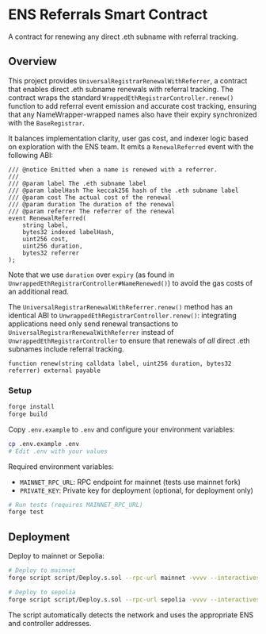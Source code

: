 # ENS Referrals Smart Contract

A contract for renewing any direct .eth subname with referral tracking.

## Overview

This project provides `UniversalRegistrarRenewalWithReferrer`, a contract that enables direct .eth subname renewals with referral tracking. The contract wraps the standard `WrappedEthRegistrarController.renew()` function to add referral event emission and accurate cost tracking, ensuring that any NameWrapper-wrapped names also have their expiry synchronized with the `BaseRegistrar`.

It balances implementation clarity, user gas cost, and indexer logic based on exploration with the ENS team. It emits a `RenewalReferred` event with the following ABI:

```solidity
/// @notice Emitted when a name is renewed with a referrer.
///
/// @param label The .eth subname label
/// @param labelHash The keccak256 hash of the .eth subname label
/// @param cost The actual cost of the renewal
/// @param duration The duration of the renewal
/// @param referrer The referrer of the renewal
event RenewalReferred(
    string label,
    bytes32 indexed labelHash,
    uint256 cost,
    uint256 duration,
    bytes32 referrer
);
```

Note that we use `duration` over `expiry` (as found in `UnwrappedEthRegistrarController#NameRenewed()`) to avoid the gas costs of an additional read.

The `UniversalRegistrarRenewalWithReferrer.renew()` method has an identical ABI to `UnwrappedEthRegistrarController.renew()`: integrating applications need only send renewal transactions to `UniversalRegistrarRenewalWithReferrer` instead of `UnwrappedEthRegistrarController` to ensure that renewals of _all_ direct .eth subnames include referral tracking.

```solidity
function renew(string calldata label, uint256 duration, bytes32 referrer) external payable
```

### Setup

```bash
forge install
forge build
```

Copy `.env.example` to `.env` and configure your environment variables:

```bash
cp .env.example .env
# Edit .env with your values
```

Required environment variables:
- `MAINNET_RPC_URL`: RPC endpoint for mainnet (tests use mainnet fork)
- `PRIVATE_KEY`: Private key for deployment (optional, for deployment only)

```bash
# Run tests (requires MAINNET_RPC_URL)
forge test
```

## Deployment

Deploy to mainnet or Sepolia:

```bash
# Deploy to mainnet
forge script script/Deploy.s.sol --rpc-url mainnet -vvvv --interactives 1 --broadcast --verify

# Deploy to sepolia
forge script script/Deploy.s.sol --rpc-url sepolia -vvvv --interactives 1 --broadcast --verify
```

The script automatically detects the network and uses the appropriate ENS and controller addresses.
